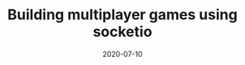 ---
title: Building multiplayer games using socketio
date: '2020-07-10'
spoiler: Finally using socketio in a right way and not for chat bots
---